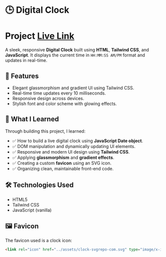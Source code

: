 # 🕒 Digital Clock

# Project  [Live Link](https://bg-changer-using-react-murex.vercel.app/)

A sleek, responsive **Digital Clock** built using **HTML**, **Tailwind CSS**, and **JavaScript**. It displays the current time in `HH:MM:SS AM/PM` format and updates in real-time.





## 🚀 Features

- Elegant glassmorphism and gradient UI using Tailwind CSS.
- Real-time time updates every 10 milliseconds.
- Responsive design across devices.
- Stylish font and color scheme with glowing effects.


## 🧠 What I Learned

Through building this project, I learned:

- ✅ How to build a live digital clock using **JavaScript Date object**.
- ✅ DOM manipulation and dynamically updating UI elements.
- ✅ Responsive and modern UI design using **Tailwind CSS**.
- ✅ Applying **glassmorphism** and **gradient effects**.
- ✅ Creating a custom **favicon** using an SVG icon.
- ✅ Organizing clean, maintainable front-end code.


## 🛠️ Technologies Used

- HTML5
- Tailwind CSS
- JavaScript (vanilla)


## 🖼️ Favicon

The favicon used is a clock icon:
```html
<link rel="icon" href="../assets/clock-svgrepo-com.svg" type="image/x-icon" />
